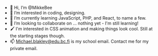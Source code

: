 - 👋 Hi, I’m @MikkeBee
- 👀 I’m interested in coding, designing.
- 🌱 I’m currently learning JavaScript, PHP, and React, to name a few. 
- 💞️ I’m looking to collaborate on ... nothing yet - I'm still learning!
- 🖌 I'm interested in CSS animation and making things look cool. Still at the starting stages though.
- 📫 Michael.blakley@edu.bc.fi is my school email. Contact me for my private email. 

<!---
MikkeBee/MikkeBee is a ✨ special ✨ repository because its `README.md` (this file) appears on your GitHub profile.
You can click the Preview link to take a look at your changes.
--->
